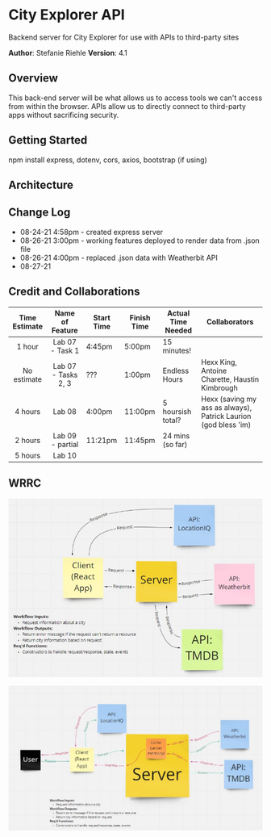 # City Explorer API
Backend server for City Explorer for use with APIs to third-party sites

**Author**: Stefanie Riehle
**Version**: 4.1

## Overview
This back-end server will be what allows us to access tools we can't access from within the browser. APIs allow us to directly connect to third-party apps without sacrificing security.

## Getting Started
npm install express, dotenv, cors, axios, bootstrap (if using)

## Architecture

## Change Log
- 08-24-21 4:58pm - created express server
- 08-26-21 3:00pm - working features deployed to render data from .json file
- 08-26-21 4:00pm - replaced .json data with Weatherbit API
- 08-27-21 

## Credit and Collaborations

| Time Estimate | Name of Feature | Start Time | Finish Time | Actual Time Needed | Collaborators |
|:-------------:|:---------------:|------------|-------------|--------------------|---------------|
| 1 hour        | Lab 07 - Task 1 | 4:45pm     | 5:00pm      | 15 minutes!        |               |
| No estimate   | Lab 07 - Tasks 2, 3 | ???    | 1:00pm      | Endless Hours      | Hexx King, Antoine Charette, Haustin Kimbrough |
| 4 hours       | Lab 08          | 4:00pm     | 11:00pm     | 5 hoursish total?  | Hexx (saving my ass as always), Patrick Laurion (god bless 'im) |
| 2 hours       | Lab 09 - partial | 11:21pm    | 11:45pm    | 24 mins (so far)   |               |
| 5 hours       | Lab 10 |        |            |             |                    |               |

## WRRC
![WRRC2](./WRRC2.JPG)

![WRRC-fri](./WRRC-fri.JPG)
